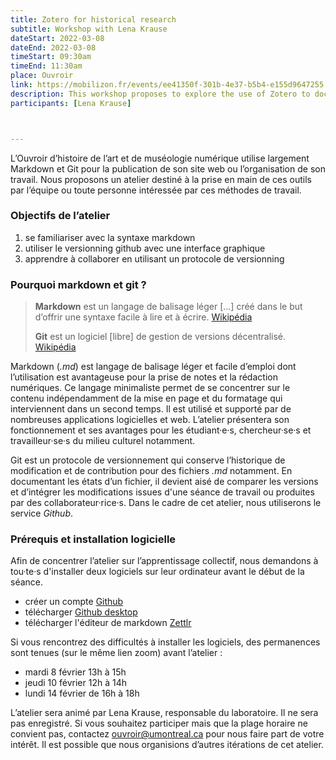 ```yaml
---
title: Zotero for historical research
subtitle: Workshop with Lena Krause
dateStart: 2022-03-08
dateEnd: 2022-03-08
timeStart: 09:30am
timeEnd: 11:30am
place: Ouvroir
link: https://mobilizon.fr/events/ee41350f-301b-4e37-b5b4-e155d9647255
description: This workshop proposes to explore the use of Zotero to document primary sources and artworks, linking their references to the documented objects in the database.
participants: [Lena Krause]



---
```


L’Ouvroir d’histoire de l’art et de muséologie numérique utilise largement Markdown et Git pour la publication de son site web ou l’organisation de son travail. Nous proposons un atelier destiné à la prise en main de ces outils par l’équipe ou toute personne intéressée par ces méthodes de travail.

### Objectifs de l’atelier

1. se familiariser avec la syntaxe markdown
2. utiliser le versionning github avec une interface graphique
3. apprendre à collaborer en utilisant un protocole de versionning

### Pourquoi markdown et git ?

> **Markdown** est un langage de balisage léger [...] créé dans le but d’offrir une syntaxe facile à lire et à écrire. [Wikipédia](https://fr.wikipedia.org/wiki/Markdown)
>
> **Git** est un logiciel [libre] de gestion de versions décentralisé. [Wikipédia](https://fr.wikipedia.org/wiki/Git)

Markdown (*.md*) est langage de balisage léger et facile d’emploi dont l’utilisation est avantageuse pour la prise de notes et la rédaction numériques. Ce langage minimaliste permet de se concentrer sur le contenu indépendamment de la mise en page et du formatage qui interviennent dans un second temps. Il est utilisé et supporté par de nombreuses applications logicielles et web. L’atelier présentera son fonctionnement et ses avantages pour les étudiant·e·s, chercheur·se·s et travailleur·se·s du milieu culturel notamment.

Git est un protocole de versionnement qui conserve l’historique de modification et de contribution pour des fichiers *.md* notamment. En documentant les états d’un fichier, il devient aisé de comparer les versions et d’intégrer les modifications issues d'une séance de travail ou produites par des collaborateur·rice·s. Dans le cadre de cet atelier, nous utiliserons le service *Github*.

### Prérequis et installation logicielle

Afin de concentrer l’atelier sur l’apprentissage collectif, nous demandons à tou·te·s d'installer deux logiciels sur leur ordinateur avant le début de la séance.

- créer un compte [Github](https://github.com/)
- télécharger [Github desktop](https://desktop.github.com/)
- télécharger l'éditeur de markdown [Zettlr](https://www.zettlr.com/download)

Si vous rencontrez des difficultés à installer les logiciels, des permanences sont tenues (sur le même lien zoom) avant l’atelier :

- mardi 8 février 13h à 15h
- jeudi 10 février 12h à 14h
- lundi 14 février de 16h à 18h

L’atelier sera animé par Lena Krause, responsable du laboratoire. Il ne sera pas enregistré. Si vous souhaitez participer mais que la plage horaire ne convient pas, contactez ouvroir@umontreal.ca pour nous faire part de votre intérêt. Il est possible que nous organisions d’autres itérations de cet atelier.